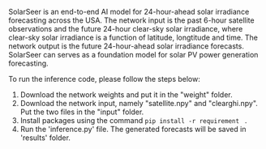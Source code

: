 SolarSeer is an end-to-end AI model for 24-hour-ahead solar irradiance forecasting across the USA. The network input is the past 6-hour satellite observations and the future 24-hour clear-sky solar irradiance, 
where clear-sky solar irradiance is a function of latitude, longtitude and time. The network output is the future 24-hour-ahead solar irradiance forecasts. SolarSeer can serves as a foundation model for solar PV power generation forecasting. 

To run the inference code, please follow the steps below:

1. Download the network weights and put it in the "weight" folder.
2. Download the network input, namely "satellite.npy" and "clearghi.npy". Put the two files in the "input" folder.
3. Install packages using the command ```pip install -r requirement ``` .
4. Run the 'inference.py' file. The generated forecasts will be saved in 'results' folder.

